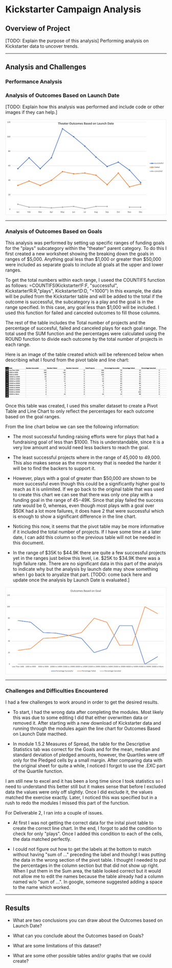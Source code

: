 # Kickstarter Campaign Analysis

## Overview of Project

[TODO: Explain the purpose of this analysis]
Performing analysis on Kickstarter data to uncover trends.

---

## Analysis and Challenges

### Performance Analysis

### Analysis of Outcomes Based on Launch Date
[TODO: Explain how this analysis was performed and include code or other images if they can help.]

![Theater_Outcomes_vs_Launch.png](./resources/Theater_Outcomes_vs_Launch.png)

---

### Analysis of Outcomes Based on Goals

This analysis was performed by setting up specific ranges of funding goals for the "plays" subcategory within the "theater" parent category.  To do this I first created a new worksheet showing the breaking down the goals in ranges of $5,000.  Anything goal less than $1,000 or greater than $50,000 were included as separate goals to include all goals at the upper and lower ranges.

To get the total numbers within each range, I useed the COUNTIFS function as follows:
  =COUNTIFS(Kickstarter!F:F, "successful", Kickstarter!R:R,"plays", Kickstarter!$D:$D, "<1000")
In this example, the data will be pulled from the Kickstarter table and will be added to the total if the outcome is successful, the subcategory is a play and the goal is in the range specified. In this case, any goal less than $1,000 will be included. I used this function for failed and canceled outcomes to fill those columns. 

The rest of the table includes the Total number of projects and the percentage of succesful, failed and canceled plays for each goal range.  The total used the SUM function and the percentages were calculated using the ROUND function to divide each outcome by the total number of projects in each range.

Here is an image of the table created which will be referenced below when describing what I found from the pivot table and line chart:

![Outcomes_Including_Totals.png](./resources/Outcomes_Including_Totals.png)

Once this table was created, I used this smaller dataset to create a Pivot Table and Line Chart to only reflect the percentages for each outcome based on the goal ranges.

From the line chart below we can see the following information:

- The most successful funding raising efforts were for plays that had a fundraising goal of less than $1000. This is understandable, since it is a very low amount and would need less backers to reach the goal.

- The least successful projects where in the range of 45,000 to 49,000. This also makes sense as the more money that is needed the harder it will be to find the backers to support it. 

- However, plays with a goal of greater than $50,000 are shown to be more successful even though this could be a significantly higher goal to reach as it is unlimited.  If we go back to the original table that was used to create this chart we can see that there was only one play with a funding goal in the range of $45-$49K. Since that play failed the success rate would be 0, whereas, even though most plays with a goal over $50K had a lot more failures, it does have 2 that were successful which is enough to show a significant difference in the line chart.

- Noticing this now, it seems that the pivot table may be more informative if it included the total number of projects. If I have some time at a later date, I can add this column so the previous table will not be needed in this document.

- In the range of $35K to $44.9K there are quite a few successful projects yet in the ranges just below this level, i.e. $25K to $34.9K there was a high failure rate. There are no significant data in this part of the analyis to indicate why but the analysis by launch date may show something when I go back to anyalize that part.  [TODO: come back here and update once the analysis by Launch Date is evaluated.]

![Outcomes_vs_Goals.png](./resources/Outcomes_vs_Goals.png)

---

### Challenges and Difficulties Encountered
I had a few challenges to work around in order to get the desired results.

- To start, I had the wrong data after completing the modules.  Most likely this was due to some editing I did that either overwritten data or removed it.  After starting with a new download of Kickstarter data and running through the modules again the line chart for Outcomes Based on Launch Date macthed.

- In module 1.5.2 Measures of Spread, the table for the Descriptive Statistics tab was correct for the Goals and for the mean, median and standard deviation of pledged amounts, however, the Quartiles were off only for the Pledged cells by a small margin.  After comparing data with the original sheet for quite a while, I noticed I forgot to use the .EXC part of the Quartile function.

I am still new to excel and it has been a long time since I took statistics so I need to understand this better still but it makes sense that before I excluded data the values were only off slightly. Once I did exclude it, the values matched the exercise exactly. Later, I noticed this was specified but in a rush to redo the modules I missed this part of the function.

For Deliverable 2, I ran into a couple of issues.

  - At first I was not getting the correct data for the inital pivot table to create the correct line chart.  In the end, I forgot to add the condition to check for only "plays". Once I added this condition to each of the cells, the data matched perfectly.
  
  - I could not figure out how to get the labels at the bottom to match without having "sum of ..." preceding the label and thouhgt I was putting the data in the wrong section of the pivot table.  I thought I needed to put the percentages in the column section but that did not show up right.  When I put them in the Sum area, the table looked correct but it would not allow me to edit the names because the table already had a column named w/o "sum of ...".  In google, someone suggested adding a space to the name which worked.

---

## Results

- What are two conclusions you can draw about the Outcomes based on Launch Date?

- What can you conclude about the Outcomes based on Goals?

- What are some limitations of this dataset?

- What are some other possible tables and/or graphs that we could create?


